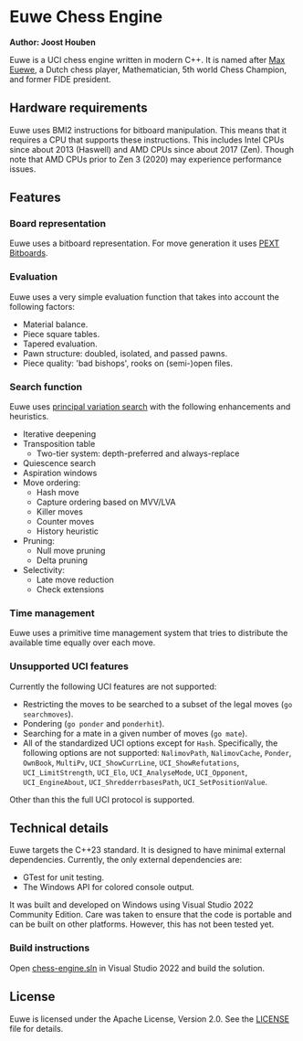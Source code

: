 Euwe Chess Engine
=================

**Author: Joost Houben**

Euwe is a UCI chess engine written in modern C++. It is named after
[Max Euewe](https://en.wikipedia.org/wiki/Max_Euwe), a Dutch chess player, Mathematician, 5th world
Chess Champion, and former FIDE president.

## Hardware requirements

Euwe uses BMI2 instructions for bitboard manipulation. This means that it requires a CPU that
supports these instructions. This includes Intel CPUs since about 2013 (Haswell) and AMD CPUs since
about 2017 (Zen). Though note that AMD CPUs prior to Zen 3 (2020) may experience performance issues.

## Features

### Board representation

Euwe uses a bitboard representation. For move generation it uses
[PEXT Bitboards](https://www.chessprogramming.org/BMI2#PEXT_Bitboards).

### Evaluation

Euwe uses a very simple evaluation function that takes into account the following factors:

 - Material balance.
 - Piece square tables.
 - Tapered evaluation.
 - Pawn structure: doubled, isolated, and passed pawns.
 - Piece quality: 'bad bishops', rooks on (semi-)open files.

### Search function

Euwe uses [principal variation search](https://www.chessprogramming.org/Principal_Variation_Search)
with the following enhancements and heuristics.

 - Iterative deepening
 - Transposition table
    - Two-tier system: depth-preferred and always-replace
 - Quiescence search
 - Aspiration windows
 - Move ordering:
    - Hash move
    - Capture ordering based on MVV/LVA
    - Killer moves
    - Counter moves
    - History heuristic
 - Pruning:
    - Null move pruning
    - Delta pruning
 - Selectivity:
    - Late move reduction
    - Check extensions

### Time management

Euwe uses a primitive time management system that tries to distribute the available time equally over
each move.

### Unsupported UCI features

Currently the following UCI features are not supported:

 - Restricting the moves to be searched to a subset of the legal moves (`go searchmoves`).
 - Pondering (`go ponder` and `ponderhit`).
 - Searching for a mate in a given number of moves (`go mate`).
 - All of the standardized UCI options except for `Hash`. Specifically, the following options are not
   supported: `NalimovPath`, `NalimovCache`, `Ponder`, `OwnBook`, `MultiPv`, `UCI_ShowCurrLine`,
   `UCI_ShowRefutations`, `UCI_LimitStrength`, `UCI_Elo`, `UCI_AnalyseMode`, `UCI_Opponent`,
   `UCI_EngineAbout`, `UCI_ShredderrbasesPath`, `UCI_SetPositionValue`.

Other than this the full UCI protocol is supported.

## Technical details

Euwe targets the C++23 standard. It is designed to have minimal external dependencies. Currently, the
only external dependencies are:

 - GTest for unit testing.
 - The Windows API for colored console output.

It was built and developed on Windows using Visual Studio 2022 Community Edition. Care was taken to
ensure that the code is portable and can be built on other platforms. However, this has not been
tested yet.

### Build instructions

Open [chess-engine.sln](chess-engine.sln) in Visual Studio 2022 and build the solution.

## License

Euwe is licensed under the Apache License, Version 2.0. See the [LICENSE](LICENSE) file for details.
